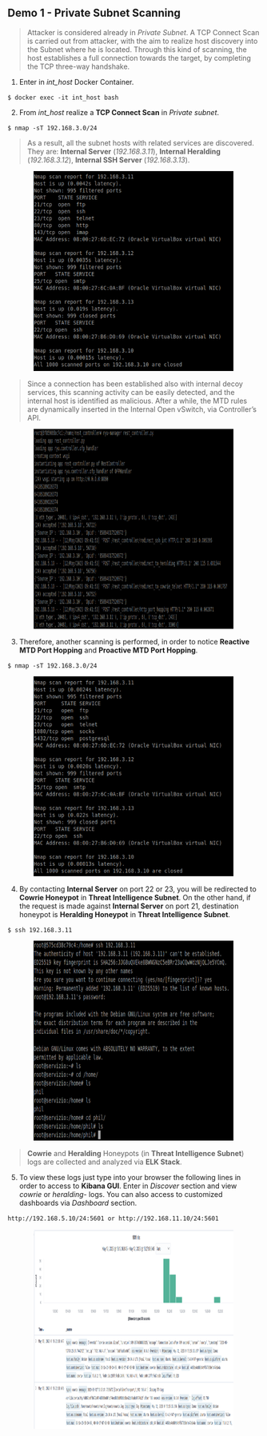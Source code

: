 ## Demo 1 - Private Subnet Scanning
> Attacker is considered already in *Private Subnet*. A TCP Connect Scan is carried out from attacker, with the aim to realize host discovery into the Subnet where he is located. Through this kind of scanning, the host establishes a full connection towards the target, by completing the TCP three-way handshake. 

1. Enter in *int_host* Docker Container.
```  
$ docker exec -it int_host bash
```
2. From *int_host* realize a **TCP Connect Scan** in *Private subnet*.
```  
$ nmap -sT 192.168.3.0/24
```

> As a result, all the subnet hosts with related services are discovered. They are: **Internal Server** (*192.168.3.11*), **Internal Heralding** (*192.168.3.12*), **Internal SSH Server** (*192.168.3.13*).


<p align="center">
    <img src="./demo/2.png" width="400" height="400">
</p>


> Since a connection has been established also with internal decoy services, this scanning activity can be easily detected, and the internal host is identified as malicious. After a while, the MTD rules are dynamically inserted in the Internal Open vSwitch, via Controller’s API.


<p align="center">
    <img src="./demo/3.png" width="400" height="400">
</p>


3. Therefore, another scanning is performed, in order to notice **Reactive MTD Port Hopping** and **Proactive MTD Port Hopping**.
```  
$ nmap -sT 192.168.3.0/24
```

<p align="center">
    <img src="./demo/4.png" width="400" height="400">
</p>



4. By contacting **Internal Server** on port 22 or 23, you will be redirected to **Cowrie Honeypot** in **Threat Intelligence Subnet**. On the other hand, if the request is made against **Internal Server** on port 21, destination honeypot is **Heralding Honeypot** in **Threat Intelligence Subnet**.
```  
$ ssh 192.168.3.11
```

<p align="center">
    <img src="./demo/5.png" width="400" height="400">
</p>



> **Cowrie** and **Heralding** Honeypots (in **Threat Intelligence Subnet**) logs are collected and analyzed via **ELK Stack**. 

5. To view these logs just type into your browser the following lines in order to access to **Kibana GUI**. Enter in *Discover* section and view *cowrie* or *heralding-* logs. You can also access to customized dashboards via *Dashboard* section.
```  
http://192.168.5.10/24:5601 or http://192.168.11.10/24:5601
```

<p align="center">
    <img src="./demo/8.png" width="400" height="400">
</p>